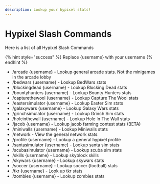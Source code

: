 ```yaml
---
description: Lookup your hypixel stats!
---
```


# Hypixel Slash Commands

Here is a list of all Hypixel Slash Commands

{% hint style="success" %}
Replace {username} with your username&#x20;
{% endhint %}

* /arcade {username} - Lookup general arcade stats. Not the minigames in the arcade lobby
* /bedwars {username} - Lookup BedWars stats
* /blockingdead {username} - Lookup Blocking Dead stats
* /bountyhunters {username} - Lookup Bounty Hunters stats
* /capturethewool {username} - Lookup Capture The Wool stats&#x20;
* /eastersimulator {username} - Lookup Easter Sim stats
* /galaxywars {username} - Lookup Galaxy Wars stats
* /grinchsimulator {username} - Lookup Grinch Sim stats
* /holeinthewall {username} - Lookup Hole In The Wall stats
* /jacob {username} - Lookup jacob farming contest stats (BETA)
* /miniwalls {username} - Lookup Miniwalls stats
* /network - View the general network stats
* /profile {username} - Lookup a general hypixel profile
* /santasimulator {username} - Lookup santa sim stats
* /scubasimulator {username} - Lookup scuba sim stats
* /skills {username} - Lookup skyblock skills&#x20;
* /skywars {username} - Lookup skywars stats
* /soccer {username} - Lookup soccer (football) stats&#x20;
* /tkr {username} - Look up tkr stats&#x20;
* /zombies {username} - Lookup zombies stats
